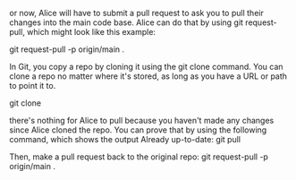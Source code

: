or now, Alice will have to submit a pull request to ask you to pull their changes into the main code base. Alice can do that by using git request-pull, which might look like this example:

git request-pull -p origin/main .

In Git, you copy a repo by cloning it using the git clone command. You can clone a repo no matter where it's stored, as long as you have a URL or path to point it to.

git clone


there's nothing for Alice to pull because you haven't made any changes since Alice cloned the repo. You can prove that by using the following command, which shows the output Already up-to-date:
git pull

Then, make a pull request back to the original repo:
git request-pull -p origin/main .